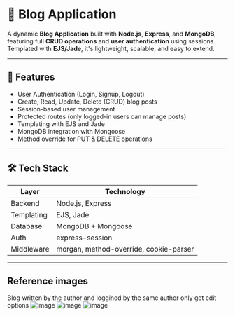 # 📝 Blog Application

A dynamic **Blog Application** built with **Node.js**, **Express**, and **MongoDB**, featuring full **CRUD operations** and **user authentication** using sessions. Templated with **EJS/Jade**, it's lightweight, scalable, and easy to extend.

---

## 🚀 Features

- User Authentication (Login, Signup, Logout)
- Create, Read, Update, Delete (CRUD) blog posts
- Session-based user management
- Protected routes (only logged-in users can manage posts)
- Templating with EJS and Jade
- MongoDB integration with Mongoose
- Method override for PUT & DELETE operations

---

## 🛠️ Tech Stack

| Layer       | Technology         |
|-------------|--------------------|
| Backend     | Node.js, Express   |
| Templating  | EJS, Jade          |
| Database    | MongoDB + Mongoose |
| Auth        | express-session    |
| Middleware  | morgan, method-override, cookie-parser |

---

## Reference images 
Blog written by the author and loggined by the same author only get edit options
![image](https://github.com/user-attachments/assets/ce857e9d-9fdd-4119-b5ba-e35ceb105f49)
![image](https://github.com/user-attachments/assets/6a68899b-b97e-4f88-b199-0daae3aac3ce)
![image](https://github.com/user-attachments/assets/7afee73a-95d8-4b65-8548-54c61b5feb44)


